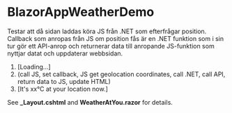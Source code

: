 # BlazorAppWeatherDemo

Testar att då sidan laddas köra JS från .NET som efterfrågar position.
Callback som anropas från JS om position fås är en .NET funktion som i sin tur gör ett API-anrop och returnerar data till anropande JS-funktion som nyttjar datat och uppdaterar webbsidan.

1. [Loading...]
2. (call JS, set callback, JS get geolocation coordinates, call .NET, call API, return data to JS, update HTML)
3. [It's xx°C at your location now.]

See __\_Layout.cshtml__ and __WeatherAtYou.razor__ for details.
